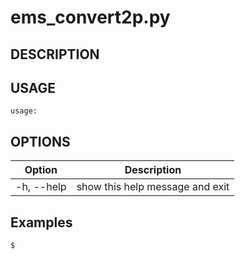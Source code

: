 # ems\_convert2p.py

## DESCRIPTION


## USAGE
```shell
usage:
```

## OPTIONS

| Option           | Description                    |
|------------------|--------------------------------|
| -h, --help       |show this help message and exit |

## Examples

```shell
$ 
```
